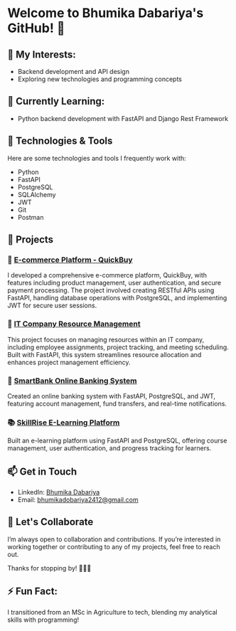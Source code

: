 # Welcome to Bhumika Dabariya's GitHub! 👋

## 👀 My Interests:
- Backend development and API design
- Exploring new technologies and programming concepts

## 🌱 Currently Learning:
- Python backend development with FastAPI and Django Rest Framework

## 🔧 Technologies & Tools
Here are some technologies and tools I frequently work with:
- Python
- FastAPI
- PostgreSQL
- SQLAlchemy
- JWT
- Git
- Postman

## 📂 Projects

### 🛒 [E-commerce Platform - QuickBuy](https://github.com/Bhumika-Dobariya/QuickBuy-E-commerce-Plateform_FastAPI)
I developed a comprehensive e-commerce platform, QuickBuy, with features including product management, user authentication, and secure payment processing. The project involved creating RESTful APIs using FastAPI, handling database operations with PostgreSQL, and implementing JWT for secure user sessions.

### 💼 [IT Company Resource Management](https://github.com/Bhumika-Dobariya/ResourceWave-IT_company_resource_management_FastAPI)
This project focuses on managing resources within an IT company, including employee assignments, project tracking, and meeting scheduling. Built with FastAPI, this system streamlines resource allocation and enhances project management efficiency.

### 🏦 [SmartBank Online Banking System](https://github.com/Bhumika-Dobariya/SmartBank-Online_banking_system)
Created an online banking system with FastAPI, PostgreSQL, and JWT, featuring account management, fund transfers, and real-time notifications.

### 📚 [SkillRise E-Learning Platform](https://github.com/Bhumika-Dobariya/SkillRise-E-learning-plateform)
Built an e-learning platform using FastAPI and PostgreSQL, offering course management, user authentication, and progress tracking for learners.

## 📫 Get in Touch
- LinkedIn: [Bhumika Dabariya](https://www.linkedin.com/in/bhumika-dabariya/)
- Email: bhumikadobariya2412@gmail.com

## 🤝 Let's Collaborate
I’m always open to collaboration and contributions. If you’re interested in working together or contributing to any of my projects, feel free to reach out.

Thanks for stopping by! 👩‍💻🚀

## ⚡ Fun Fact:
I transitioned from an MSc in Agriculture to tech, blending my analytical skills with programming!

